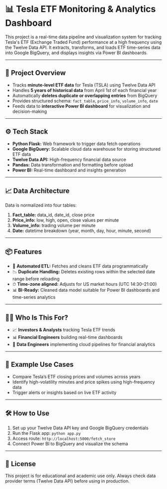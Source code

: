 <h1>📊 Tesla ETF Monitoring & Analytics Dashboard</h1>

<p>This project is a real-time data pipeline and visualization system for tracking Tesla's ETF (Exchange Traded Fund) performance at a high frequency using the Twelve Data API. It extracts, transforms, and loads ETF time-series data into Google BigQuery, and displays insights via Power BI dashboards.</p>

<hr>

<h2>🚀 Project Overview</h2>
<ul>
  <li>Tracks <strong>minute-level ETF data</strong> for Tesla (TSLA) using Twelve Data API</li>
  <li>Handles <strong>5 years of historical data</strong> from April 1st of each financial year</li>
  <li>Automatically <strong>deletes duplicate or overlapping entries</strong> from BigQuery</li>
  <li>Provides structured schema: <code>fact_table</code>, <code>price_info</code>, <code>volume_info</code>, <code>date</code></li>
  <li>Feeds data to <strong>interactive Power BI dashboard</strong> for visualization and decision-making</li>
</ul>

<hr>

<h2>⚙️ Tech Stack</h2>
<ul>
  <li><strong>Python Flask:</strong> Web framework to trigger data fetch operations</li>
  <li><strong>Google BigQuery:</strong> Scalable cloud data warehouse for storing structured ETF data</li>
  <li><strong>Twelve Data API:</strong> High-frequency financial data source</li>
  <li><strong>Pandas:</strong> Data transformation and formatting before upload</li>
  <li><strong>Power BI:</strong> Real-time dashboard and insights generation</li>
</ul>

<hr>

<h2>📈 Data Architecture</h2>
<p>Data is normalized into four tables:</p>
<ol>
  <li><strong>Fact_table:</strong> data_id, date_id, close price</li>
  <li><strong>Price_info:</strong> low, high, open, close values per minute</li>
  <li><strong>Volume_info:</strong> trading volume per minute</li>
  <li><strong>Date:</strong> datetime breakdown (year, month, day, hour, minute, second)</li>
</ol>

<hr>

<h2>📦 Features</h2>
<ul>
  <li>🚀 <strong>Automated ETL:</strong> Fetches and cleans ETF data programmatically</li>
  <li>📉 <strong>Duplicate Handling:</strong> Deletes existing rows within the selected date range before reloading</li>
  <li>⏱ <strong>Time-zone aligned:</strong> Adjusts for US market hours (UTC 14:30–21:00)</li>
  <li>📊 <strong>BI-Ready:</strong> Cleaned data model suitable for Power BI dashboards and time-series analytics</li>
</ul>

<hr>

<h2>🧑‍💼 Who Is This For?</h2>
<ul>
  <li>📈 <strong>Investors & Analysts</strong> tracking Tesla ETF trends</li>
  <li>📊 <strong>Financial Engineers</strong> building real-time dashboards</li>
  <li>📡 <strong>Data Engineers</strong> implementing cloud pipelines for financial analytics</li>
</ul>

<hr>

<h2>📌 Example Use Cases</h2>
<ul>
  <li>Compare Tesla’s ETF closing prices and volumes across years</li>
  <li>Identify high-volatility minutes and price spikes using high-frequency data</li>
  <li>Trigger alerts or insights based on live ETF activity</li>
</ul>

<hr>

<h2>🛠️ How to Use</h2>
<ol>
  <li>Set up your Twelve Data API key and Google BigQuery credentials</li>
  <li>Run the Flask app: <code>python app.py</code></li>
  <li>Access route: <code>http://localhost:5000/fetch_store</code></li>
  <li>Connect Power BI to BigQuery and visualize the schema</li>
</ol>

<hr>

<h2>📄 License</h2>
<p>This project is for educational and academic use only. Always check data provider terms (Twelve Data API) before using in production.</p>
